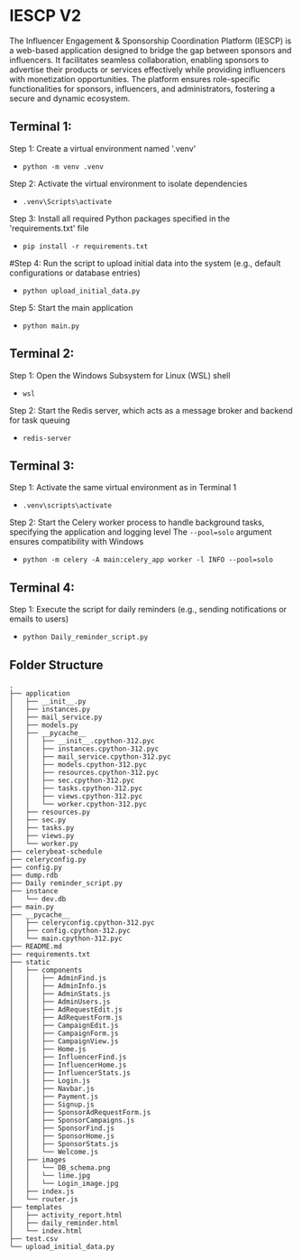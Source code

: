 # IESCP V2

The Influencer Engagement & Sponsorship Coordination Platform (IESCP) is a web-based application designed to bridge the 
gap between sponsors and influencers. It facilitates seamless collaboration, enabling sponsors to advertise their products 
or services effectively while providing influencers with monetization opportunities. The platform ensures role-specific 
functionalities for sponsors, influencers, and administrators, fostering a secure and dynamic ecosystem.

## Terminal 1:
Step 1: Create a virtual environment named '.venv'
- `python -m venv .venv`

Step 2: Activate the virtual environment to isolate dependencies
- `.venv\Scripts\activate`

Step 3: Install all required Python packages specified in the 'requirements.txt' file
- `pip install -r requirements.txt`

#Step 4: Run the script to upload initial data into the system (e.g., default configurations or database entries)
- `python upload_initial_data.py`

Step 5: Start the main application
- `python main.py`

## Terminal 2:
Step 1: Open the Windows Subsystem for Linux (WSL) shell
- `wsl`

Step 2: Start the Redis server, which acts as a message broker and backend for task queuing
- `redis-server`

## Terminal 3:
 Step 1: Activate the same virtual environment as in Terminal 1
- `.venv\scripts\activate`

 Step 2: Start the Celery worker process to handle background tasks, specifying the application and logging level
 The `--pool=solo` argument ensures compatibility with Windows
- `python -m celery -A main:celery_app worker -l INFO --pool=solo`

## Terminal 4:
Step 1: Execute the script for daily reminders (e.g., sending notifications or emails to users)
- `python Daily_reminder_script.py`



## Folder Structure
```
.
├── application
│   ├── __init__.py
│   ├── instances.py
│   ├── mail_service.py
│   ├── models.py
│   ├── __pycache__
│   │   ├── __init__.cpython-312.pyc
│   │   ├── instances.cpython-312.pyc
│   │   ├── mail_service.cpython-312.pyc
│   │   ├── models.cpython-312.pyc
│   │   ├── resources.cpython-312.pyc
│   │   ├── sec.cpython-312.pyc
│   │   ├── tasks.cpython-312.pyc
│   │   ├── views.cpython-312.pyc
│   │   └── worker.cpython-312.pyc
│   ├── resources.py
│   ├── sec.py
│   ├── tasks.py
│   ├── views.py
│   └── worker.py
├── celerybeat-schedule
├── celeryconfig.py
├── config.py
├── dump.rdb
├── Daily reminder_script.py
├── instance
│   └── dev.db
├── main.py
├── __pycache__
│   ├── celeryconfig.cpython-312.pyc
│   ├── config.cpython-312.pyc
│   └── main.cpython-312.pyc
├── README.md
├── requirements.txt
├── static
│   ├── components
│   │   ├── AdminFind.js
│   │   ├── AdminInfo.js
│   │   ├── AdminStats.js
│   │   ├── AdminUsers.js
│   │   ├── AdRequestEdit.js
│   │   ├── AdRequestForm.js
│   │   ├── CampaignEdit.js
│   │   ├── CampaignForm.js
│   │   ├── CampaignView.js
│   │   ├── Home.js
│   │   ├── InfluencerFind.js
│   │   ├── InfluencerHome.js
│   │   ├── InfluencerStats.js
│   │   ├── Login.js
│   │   ├── Navbar.js
│   │   ├── Payment.js
│   │   ├── Signup.js
│   │   ├── SponsorAdRequestForm.js
│   │   ├── SponsorCampaigns.js
│   │   ├── SponsorFind.js
│   │   ├── SponsorHome.js
│   │   ├── SponsorStats.js
│   │   └── Welcome.js
│   ├── images
│   │   └── DB_schema.png
│   │   └── lime.jpg
│   │   └── Login_image.jpg
│   ├── index.js
│   └── router.js
├── templates
│   ├── activity_report.html
│   ├── daily_reminder.html
│   └── index.html
├── test.csv
└── upload_initial_data.py
```